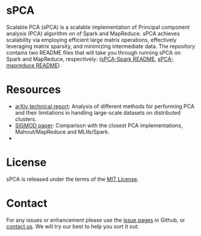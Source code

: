 sPCA
===========
Scalable PCA (sPCA) is a scalable implementation of Principal component analysis (PCA) algorithm on of Spark and MapReduce. sPCA achieves scalability via employing efficient large matrix operations, effectively leveraging matrix sparsity, and minimizing intermediate data. The repository contains two README files that will take you through running sPCA on Spark and MapReduce, respectively: ([sPCA-Spark README](spca-spark/README.md), [sPCA-mapreduce README](spca-mapreduce/README.md)).

Resources
==========================
- [arXiv technical report](http://arxiv.org/abs/1503.05214): Analysis of different methods for performing PCA and their limitations
                                                             in handling large-scale datasets on distributed clusters.
- [SIGMOD paper](http://ds.qcri.org/images/profile/tarek_elgamal/sigmod2015.pdf): Comparison with the closest PCA implementations, Mahout/MapReduce and MLlib/Spark.
- 
License
==========================
sPCA is released under the terms of the [MIT License](http://opensource.org/licenses/MIT).

Contact
==========================
For any issues or enhancement please use the [issue pages](https://github.com/Qatar-Computing-Research-Institute/sPCA/issues) in Github, or [contact us](mailto:tarek.elgamal@gmail.com). We will try our best to help you sort it out.
